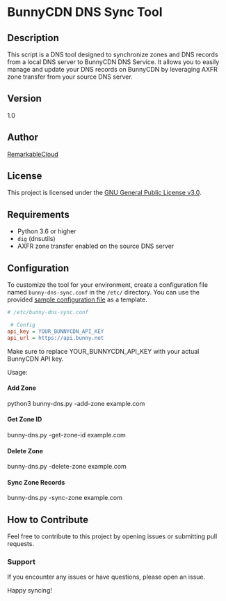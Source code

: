 # BunnyCDN DNS Sync Tool

## Description
This script is a DNS tool designed to synchronize zones and DNS records from a local DNS server to BunnyCDN DNS Service. It allows you to easily manage and update your DNS records on BunnyCDN by leveraging AXFR zone transfer from your source DNS server.

## Version
1.0

## Author
[RemarkableCloud](https://remarkablecloud.com/)

## License
This project is licensed under the [GNU General Public License v3.0](https://www.gnu.org/licenses/gpl-3.0.html).

## Requirements
- Python 3.6 or higher
- `dig` (dnsutils)
- AXFR zone transfer enabled on the source DNS server

## Configuration
To customize the tool for your environment, create a configuration file named `bunny-dns-sync.conf` in the `/etc/` directory. You can use the provided [sample configuration file](/etc/bunny-dns-sync.conf) as a template.

```ini
# /etc/bunny-dns-sync.conf
```
```ini
 # Config
api_key = YOUR_BUNNYCDN_API_KEY
api_url = https://api.bunny.net
```
Make sure to replace YOUR_BUNNYCDN_API_KEY with your actual BunnyCDN API key.

Usage:
#### Add Zone
python3 bunny-dns.py -add-zone example.com

#### Get Zone ID
 bunny-dns.py -get-zone-id example.com

#### Delete Zone
bunny-dns.py -delete-zone example.com

#### Sync Zone Records
bunny-dns.py -sync-zone example.com

## How to Contribute

Feel free to contribute to this project by opening issues or submitting pull requests.
### Support
If you encounter any issues or have questions, please open an issue.

Happy syncing!
